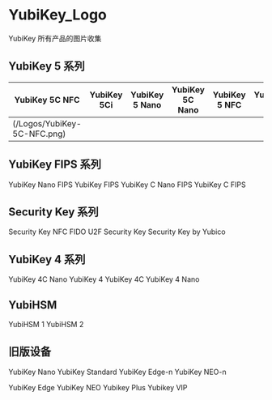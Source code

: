 # YubiKey_Logo
YubiKey 所有产品的图片收集

## YubiKey 5 系列

YubiKey 5C NFC|YubiKey 5Ci|YubiKey 5 Nano|YubiKey 5C Nano|YubiKey 5 NFC|YubiKey 5C
--------------|-----------|--------------|---------------|-------------|----------
(/Logos/YubiKey-5C-NFC.png)|

## YubiKey FIPS 系列

YubiKey Nano FIPS	YubiKey FIPS	YubiKey C Nano FIPS	YubiKey C FIPS

## Security Key 系列

Security Key NFC	FIDO U2F Security Key	Security Key by Yubico

## YubiKey 4 系列

YubiKey 4C Nano	YubiKey 4	YubiKey 4C	YubiKey 4 Nano

## YubiHSM

YubiHSM 1	YubiHSM 2

## 旧版设备

YubiKey Nano	YubiKey Standard	YubiKey Edge-n	YubiKey NEO-n

YubiKey Edge	YubiKey NEO	Yubikey Plus	Yubikey VIP
